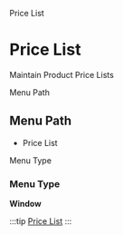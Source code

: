 
Price List
# Price List


Maintain Product Price Lists

Menu Path
## Menu Path



- Price List

Menu Type
### Menu Type

**Window**


:::tip
[Price List](functional-guide/window/window-price-list.md)
:::